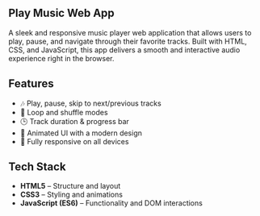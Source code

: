 ##  Play Music Web App

A sleek and responsive music player web application that allows users to play, pause, and navigate through their favorite tracks. Built with HTML, CSS, and JavaScript, this app delivers a smooth and interactive audio experience right in the browser.

## Features

- 🎶 Play, pause, skip to next/previous tracks
- 🔁 Loop and shuffle modes
- 🕒 Track duration & progress bar
- 🎨 Animated UI with a modern design
- 📱 Fully responsive on all devices

##  Tech Stack

- **HTML5** – Structure and layout
- **CSS3** – Styling and animations
- **JavaScript (ES6)** – Functionality and DOM interactions
